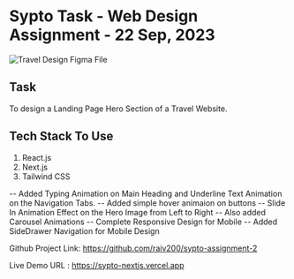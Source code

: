 # Sypto Task - Web Design Assignment - 22 Sep, 2023

![Travel Design Figma File](./images/sypto__travel__web__design__image.png)

## Task

To design a Landing Page Hero Section of a  Travel Website.

## Tech Stack To Use

1. React.js
2. Next.js
3. Tailwind CSS

-- Added Typing Animation on Main Heading and Underline Text Animation on    the Navigation Tabs.
-- Added simple hover animaion on buttons
-- Slide In Animation Effect on the Hero Image from Left to Right
-- Also added Carousel Animations
-- Complete Responsive Design for Mobile
-- Added SideDrawer Navigation for Mobile Design

Github Project Link: https://github.com/raiv200/sypto-assignment-2

Live Demo URL : https://sypto-nextjs.vercel.app